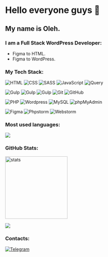 


# Hello everyone guys 👋
## My name is Oleh.
### I am a Full Stack WordPress Developer: 
- Figma to HTML. 
- Figma to WordPress.

### My Tech Stack:

![HTML](https://img.shields.io/badge/-HTML-333?style=for-the-badge&logo=html5)
![CSS](https://img.shields.io/badge/-CSS-333?style=for-the-badge&logo=css3&logoColor=blue)
![SASS](https://img.shields.io/badge/-SASS-333?style=for-the-badge&logo=SASS)
![JavaScript](https://img.shields.io/badge/-JavaScript-333?style=for-the-badge&logo=javascript)
![jQuery](https://img.shields.io/badge/-jQuery-333?style=for-the-badge&logo=jQuery&logoColor=blue)  

![Gulp](https://img.shields.io/badge/-Gulp-333?style=for-the-badge&logo=Gulp)
![Gulp](https://img.shields.io/badge/-Webpack-333?style=for-the-badge&logo=Webpack)
![Gulp](https://img.shields.io/badge/-Vite-333?style=for-the-badge&logo=Vite)
![Git](https://img.shields.io/badge/-Git-333?style=for-the-badge&logo=Git)
![GitHub](https://img.shields.io/badge/-GitHub-333?style=for-the-badge&logo=GitHub)  

![PHP](https://img.shields.io/badge/-PHP-333?style=for-the-badge&logo=PHP)
![Wordpress](https://img.shields.io/badge/-Wordpress-333?style=for-the-badge&logo=Wordpress&logoColor=blue)
![MySQL](https://img.shields.io/badge/-MySQL-333?style=for-the-badge)
![phpMyAdmin](https://img.shields.io/badge/-phpMyAdmin-333?style=for-the-badge)  

![Figma](https://img.shields.io/badge/-Figma-333?style=for-the-badge&logo=Figma&logoColor=red)
![Phpstorm](https://img.shields.io/badge/-Phpstorm-333?style=for-the-badge&logo=Phpstorm&logoColor=red)
![Webstorm](https://img.shields.io/badge/-Webstorm-333?style=for-the-badge&logo=Webstorm&logoColor=red)

### Most used languages:

![](https://github-readme-stats.vercel.app/api/top-langs/?username=artikus11&langs_count=3&layout=normal&theme=transparent&hide_title=true)

### GitHub Stats:

<img style="pointer-events: none;" height=200 align="center" src="https://github-readme-stats.vercel.app/api?username=anuraghazra&show_owner=false&show_icons=true&theme=transparent&hide_title=true" alt="stats"/>

![](https://github-readme-stats.vercel.app/api?username=anuraghazra&show_owner=false&show_icons=true&theme=transparent&hide_title=true)

### Contacts: 

[![Telegram](https://img.shields.io/badge/-Telegram-333?style=for-the-badge&logo=telegram&logoColor=27A0D9)](https://t.me/creofocus)
